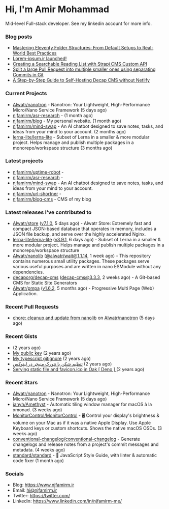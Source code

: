 # Hi, I'm Amir Mohammad

Mid-level Full-stack developer. See my linkedin account for more info.

### Blog posts

- [Mastering Eleventy Folder Structures: From Default Setups to Real-World Best Practices](https://www.njfamirm.ir/en/blog/eleventy-folder-structure-guide/)
- [Lorem-ipsum.ir launched!](https://www.njfamirm.ir/en/blog/lorem-ipsum-ir-launched/)
- [Creating a Searchable Reading List with Strapi CMS Custom API](https://www.njfamirm.ir/en/blog/strapi-custom-api/)
- [Split a large Pull Request into multiple smaller ones using separating Commits in Git](https://www.njfamirm.ir/en/blog/git-separate/)
- [A Step-by-Step Guide to Self-Hosting Decap CMS without Netlify](https://www.njfamirm.ir/en/blog/self-hosting-decap-cms/)


### Current Projects

- [Alwatr/nanotron](https://github.com/Alwatr/nanotron) - Nanotron: Your Lightweight, High-Performance Micro/Nano Service Framework (5 days ago)
- [njfamirm/asr-research](https://github.com/njfamirm/asr-research) -  (1 month ago)
- [njfamirm/blog](https://github.com/njfamirm/blog) - My personal website. (1 month ago)
- [njfamirm/mind-swap](https://github.com/njfamirm/mind-swap) - An AI chatbot designed to save notes, tasks, and ideas from your mind to your account. (2 months ago)
- [lerna-lite/lerna-lite](https://github.com/lerna-lite/lerna-lite) - Subset of Lerna in a smaller &amp; more modular project. Helps manage and publish multiple packages in a monorepo/workspace structure (3 months ago)

### Latest projects

- [njfamirm/uptime-robot](https://github.com/njfamirm/uptime-robot) - 
- [njfamirm/asr-research](https://github.com/njfamirm/asr-research) - 
- [njfamirm/mind-swap](https://github.com/njfamirm/mind-swap) - An AI chatbot designed to save notes, tasks, and ideas from your mind to your account.
- [njfamirm/url-shortner](https://github.com/njfamirm/url-shortner) - 
- [njfamirm/blog-cms](https://github.com/njfamirm/blog-cms) - CMS of my blog

### Latest releases I've contributed to

- [Alwatr/store](https://github.com/Alwatr/store) ([v7.1.0](https://github.com/Alwatr/store/releases/tag/v7.1.0), 5 days ago) - Alwatr Store: Extremely fast and compact JSON-based database that operates in memory, includes a JSON file backup, and serve over the highly accelerated Nginx.
- [lerna-lite/lerna-lite](https://github.com/lerna-lite/lerna-lite) ([v3.9.1](https://github.com/lerna-lite/lerna-lite/releases/tag/v3.9.1), 6 days ago) - Subset of Lerna in a smaller &amp; more modular project. Helps manage and publish multiple packages in a monorepo/workspace structure
- [Alwatr/nanolib](https://github.com/Alwatr/nanolib) ([@alwatr/wait@1.1.14](https://github.com/Alwatr/nanolib/releases/tag/%40alwatr/wait%401.1.14), 1 week ago) - This repository contains numerous small utility packages. These packages serve various useful purposes and are written in nano ESModule without any dependencies.
- [decaporg/decap-cms](https://github.com/decaporg/decap-cms) ([decap-cms@3.3.3](https://github.com/decaporg/decap-cms/releases/tag/decap-cms%403.3.3), 2 weeks ago) - A Git-based CMS for Static Site Generators
- [Alwatr/pmpa](https://github.com/Alwatr/pmpa) ([v1.6.2](https://github.com/Alwatr/pmpa/releases/tag/v1.6.2), 5 months ago) - Progressive Multi Page (Web) Application.

### Recent Pull Requests

- [chore: cleanup and update from nanolib](https://github.com/Alwatr/nanotron/pull/9) on [Alwatr/nanotron](https://github.com/Alwatr/nanotron) (5 days ago)

### Recent Gists

- [](https://gist.github.com/022d07ecd84e69ad31ef0bcd32d86b59) (2 years ago)
- [My public key](https://gist.github.com/879f720c9ca74a0934ce571b7285ed34) (2 years ago)
- [My typescript gitignore](https://gist.github.com/6a40b1912daab3f91a02a7b53f3f76c3) (2 years ago)
- [تنظیم شکن با نتورک منیجر در لینوکس](https://gist.github.com/cc40c344e89bdcdf77085cbf1fc05162) (2 years ago)
- [Serving static file and favicon.ico in Oak [ Deno ] ](https://gist.github.com/9bcaca2b6a672e729c099193b4aafe9f) (2 years ago)

### Recent Stars

- [Alwatr/nanotron](https://github.com/Alwatr/nanotron) - Nanotron: Your Lightweight, High-Performance Micro/Nano Service Framework (5 days ago)
- [ianyh/Amethyst](https://github.com/ianyh/Amethyst) - Automatic tiling window manager for macOS à la xmonad. (3 weeks ago)
- [MonitorControl/MonitorControl](https://github.com/MonitorControl/MonitorControl) - 🖥 Control your display&#39;s brightness &amp; volume on your Mac as if it was a native Apple Display. Use Apple Keyboard keys or custom shortcuts. Shows the native macOS OSDs. (3 weeks ago)
- [conventional-changelog/conventional-changelog](https://github.com/conventional-changelog/conventional-changelog) - Generate changelogs and release notes from a project&#39;s commit messages and metadata. (4 weeks ago)
- [standard/standard](https://github.com/standard/standard) - 🌟 JavaScript Style Guide, with linter &amp; automatic code fixer (1 month ago)

### Socials

- Blog: https://www.njfamirm.ir
- Email: hi@njfamirm.ir
- Twitter: https://twitter.com/
- Linkedin: https://www.linkedin.com/in/njfamirm-me/
